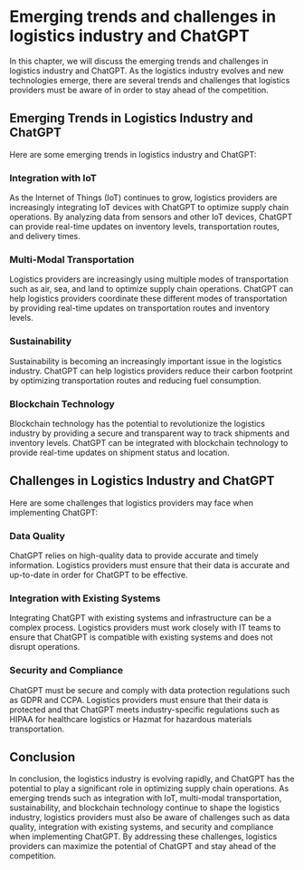 Emerging trends and challenges in logistics industry and ChatGPT
======================================================================================================================

In this chapter, we will discuss the emerging trends and challenges in logistics industry and ChatGPT. As the logistics industry evolves and new technologies emerge, there are several trends and challenges that logistics providers must be aware of in order to stay ahead of the competition.

Emerging Trends in Logistics Industry and ChatGPT
-------------------------------------------------

Here are some emerging trends in logistics industry and ChatGPT:

### Integration with IoT

As the Internet of Things (IoT) continues to grow, logistics providers are increasingly integrating IoT devices with ChatGPT to optimize supply chain operations. By analyzing data from sensors and other IoT devices, ChatGPT can provide real-time updates on inventory levels, transportation routes, and delivery times.

### Multi-Modal Transportation

Logistics providers are increasingly using multiple modes of transportation such as air, sea, and land to optimize supply chain operations. ChatGPT can help logistics providers coordinate these different modes of transportation by providing real-time updates on transportation routes and inventory levels.

### Sustainability

Sustainability is becoming an increasingly important issue in the logistics industry. ChatGPT can help logistics providers reduce their carbon footprint by optimizing transportation routes and reducing fuel consumption.

### Blockchain Technology

Blockchain technology has the potential to revolutionize the logistics industry by providing a secure and transparent way to track shipments and inventory levels. ChatGPT can be integrated with blockchain technology to provide real-time updates on shipment status and location.

Challenges in Logistics Industry and ChatGPT
--------------------------------------------

Here are some challenges that logistics providers may face when implementing ChatGPT:

### Data Quality

ChatGPT relies on high-quality data to provide accurate and timely information. Logistics providers must ensure that their data is accurate and up-to-date in order for ChatGPT to be effective.

### Integration with Existing Systems

Integrating ChatGPT with existing systems and infrastructure can be a complex process. Logistics providers must work closely with IT teams to ensure that ChatGPT is compatible with existing systems and does not disrupt operations.

### Security and Compliance

ChatGPT must be secure and comply with data protection regulations such as GDPR and CCPA. Logistics providers must ensure that their data is protected and that ChatGPT meets industry-specific regulations such as HIPAA for healthcare logistics or Hazmat for hazardous materials transportation.

Conclusion
----------

In conclusion, the logistics industry is evolving rapidly, and ChatGPT has the potential to play a significant role in optimizing supply chain operations. As emerging trends such as integration with IoT, multi-modal transportation, sustainability, and blockchain technology continue to shape the logistics industry, logistics providers must also be aware of challenges such as data quality, integration with existing systems, and security and compliance when implementing ChatGPT. By addressing these challenges, logistics providers can maximize the potential of ChatGPT and stay ahead of the competition.
